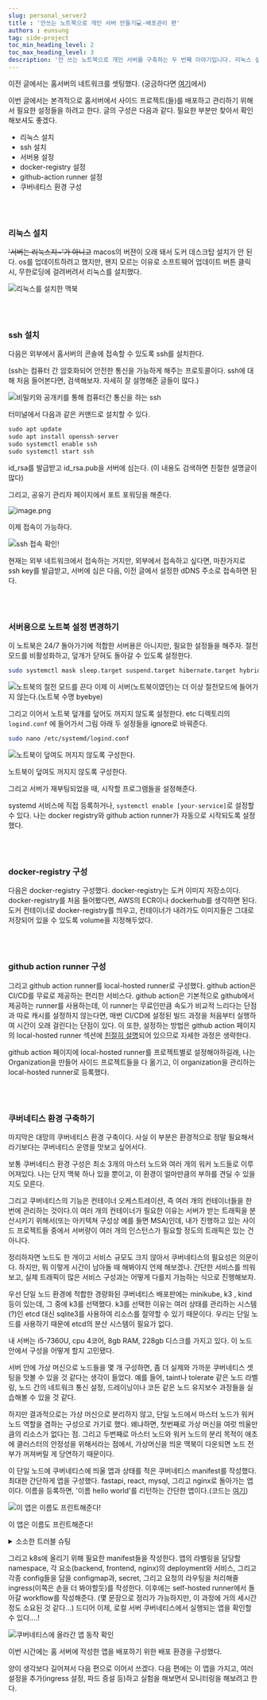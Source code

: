 ```yaml
---
slug: personal_server2
title : '안쓰는 노트북으로 개인 서버 만들기💻-배포관리 편'
authors : eunsung
tag: side-project
toc_min_heading_level: 2
toc_max_heading_level: 3
description: '안 쓰는 노트북으로 개인 서버를 구축하는 두 번째 이야기입니다. 리눅스 설치부터 SSH 설정, 도커 레지스트리, GitHub Actions Runner, 쿠버네티스 환경 구성까지 홈 서버 배포 환경 구축 과정을 소개합니다.'
---
```


이전 글에서는 홈서버의 네트워크를 셋팅했다. (궁금하다면 [여기](https://watanka.github.io/personal_server)에서)  

이번 글에서는 본격적으로 홈서버에서 사이드 프로젝트(들)를 배포하고 관리하기 위해서 필요한 설정들을 하려고 한다. 글의 구성은 다음과 같다. 필요한 부분만 찾아서 확인해보셔도 좋겠다.  

- 리눅스 설치
- ssh 설치
- 서버용 설정
- docker-registry 설정
- github-action runner 설정
- 쿠버네티스 환경 구성

<br></br>


### 리눅스 설치
 ~~'서버는 리눅스지~'가 아니고~~  macos의 버젼이 오래 돼서 도커 데스크탑 설치가 안 된다. os를 업데이트하려고 했지만, 왠지 모르는 이유로 소프트웨어 업데이트 버튼 클릭 시, 무한로딩에 걸려버려서 리눅스를 설치했다.

![리눅스를 설치한 맥북](노트북-리눅스설치.jpg)

<br></br>


### ssh 설치

 다음은 외부에서 홈서버의 콘솔에 접속할 수 있도록 ssh를 설치한다.  

(ssh는 컴퓨터 간 암호화되어 안전한 통신을 가능하게 해주는 프로토콜이다. ssh에 대해 처음 들어본다면, 검색해보자. 자세히 잘 설명해준 글들이 많다.)  

![비밀키와 공개키를 통해 컴퓨터간 통신을 하는 ssh](ssh설명.png)


터미널에서 다음과 같은 커맨드로 설치할 수 있다.  

```python
sudo apt update
sudo apt install openssh-server
sudo systemctl enable ssh
sudo systemctl start ssh
```
  
id_rsa를 발급받고 id_rsa.pub을 서버에 심는다. (이 내용도 검색하면 친절한 설명글이 많다)  

그리고, 공유기 관리자 페이지에서 포트 포워딩을 해준다.   

![image.png](port-forwarding.png)

이제 접속이 가능하다.  

![ssh 접속 확인!](ssh접속.png)


현재는 외부 네트워크에서 접속하는 거지만, 외부에서 접속하고 싶다면, 마찬가지로 ssh key를 발급받고, 서버에 심은 다음, 이전 글에서 설정한 dDNS 주소로 접속하면 된다.  

<br></br>


### 서버용으로 노트북 설정 변경하기

 이 노트북은 24/7 돌아가기에 적합한 서버용은 아니지만, 필요한 설정들을 해주자. 절전 모드를 비활성화하고, 덮개가 닫혀도 돌아갈 수 있도록 설정한다.  

```bash
sudo systemctl mask sleep.target suspend.target hibernate.target hybrid-sleep.target
```

![노트북의 절전 모드를 끈다](laptop-setting.png)
이제 이 서버(노트북이였던)는 더 이상 절전모드에 들어가지 않는다.(노트북 수명 byebye)  

그리고 이어서 노트북 덮개를 덮어도 꺼지지 않도록 설정한다. etc 디렉토리의 `logind.conf` 에 들어가서 그림 아래 두 설정들을 ignore로 바꿔준다.  

```bash
sudo nano /etc/systemd/logind.conf
```

![노트북이 덮여도 꺼지지 않도록 구성한다.](노트북덮개설정.png)

노트북이 덮여도 꺼지지 않도록 구성한다.  

그리고 서버가 재부팅되었을 때, 시작할 프로그램들을 설정해준다.  

systemd 서비스에 직접 등록하거나, `systemctl enable [your-service]`로 설정할 수 있다. 나는 docker registry와 github action runner가 자동으로 시작되도록 설정했다.

<br></br>


### docker-registry 구성

 다음은 docker-registry 구성했다. docker-registry는 도커 이미지 저장소이다. docker-registry를 처음 들어봤다면, AWS의 ECR이나 dockerhub를 생각하면 된다. 도커 컨테이너로 docker-registry를 띄우고, 컨테이너가 내려가도 이미지들은 그대로 저장되어 있을 수 있도록 volume을 지정해두었다.  

<br></br>


### github action runner 구성

 그리고 github action runner를 local-hosted runner로 구성했다. github action은 CI/CD를 무료로 제공하는 편리한 서비스다. github action은 기본적으로 github에서 제공하는 runner를 사용하는데, 이 runner는 무료인만큼 속도가 비교적 느리다는 단점과 따로 캐시를 설정하지 않는다면, 매번 CI/CD에 설정된 빌드 과정을 처음부터  실행하여 시간이 오래 걸린다는 단점이 있다. 이 또한, 설정하는 방법은 github action 페이지의 local-hosted runner 섹션에 [친절히 설명](https://docs.github.com/en/actions/hosting-your-own-runners/managing-self-hosted-runners/about-self-hosted-runners)되어 있으므로 자세한 과정은 생략한다.  

 github action 페이지에 local-hosted runner를  프로젝트별로 설정해야하길래, 나는 Organization을 만들어 사이드 프로젝트들을 다 옮기고, 이 organization을 관리하는 local-hosted runner로 등록했다.  

<br></br>


### 쿠버네티스 환경 구축하기

 마지막은 대망의 쿠버네티스 환경 구축이다. 사실 이 부분은 환경적으로 정말 필요해서라기보다는 쿠버네티스 운영을 맛보고 싶어서다.  

 보통 쿠버네티스 환경 구성은 최소 3개의 마스터 노드와 여러 개의 워커 노드들로 이루어져있다. 나는 단지 맥북 하나 있을 뿐이고, 이 환경이 얼마만큼의 부하를 견딜 수 있을지도 모른다.  

 그리고 쿠버네티스의 기능은 컨테이너 오케스트레이션, 즉 여러 개의 컨테이너들을 한 번에 관리하는 것이다.이 여러 개의 컨테이너가 필요한 이유는 서버가 받는 트래픽을 분산시키기 위해서(또는 아키텍쳐 구성상 예를 들면 MSA)인데, 내가 진행하고 있는 사이드 프로젝트들 중에서 서버량이 여러 개의 인스턴스가 필요할 정도의 트래픽은 있는 건 아니다.  

 정리하자면 노드도 한 개이고 서비스 규모도 크지 않아서 쿠버네티스의 필요성은 의문이다. 하지만, 뭐 이렇게 시간이 남아돌 때 해봐야지 언제 해보겠나. 간단한 서비스를 띄워보고, 실제 트래픽이 많은 서비스 구성과는 어떻게 다를지 가늠하는 식으로 진행해보자.  

 우선 단일 노드 환경에 적합한 경량화된 쿠버네티스 배포판에는 minikube, k3 , kind 등이 있는데, 그 중에 k3를 선택했다. k3를 선택한 이유는 여러 상태를 관리하는 시스템(?)인 etcd 대신 sqlite3를 사용하여 리소스를 절약할 수 있기 때문이다. 우리는 단일 노드를 사용하기 때문에 etcd의 분산 시스템이 필요가 없다.   

내 서버는 i5-7360U, cpu 4코어, 8gb RAM, 228gb 디스크를 가지고 있다. 이 노드 안에서 구성을 어떻게 할지 고민됐다.   

서버 안에 가상 머신으로 노드들을 몇 개 구성하면, 좀 더 실제와 가까운 쿠버네티스 셋팅을 맛볼 수 있을 것 같다는 생각이 들었다. 예를 들어, taint나 tolerate 같은 노드 라벨링, 노드 간의 네트워크 통신 설정, 드레이닝이나 코든 같은 노드 유지보수 과정들을 실습해볼 수 있을 것 같다.   

하지만 결과적으로는 가상 머신으로 분리하지 않고, 단일 노드에서 마스터 노드가 워커 노드 역할을 겸하는 구성으로 가기로 했다. 왜냐하면, 첫번째로 가상 머신을 여럿 띄울만큼의 리소스가 없다는 점. 그리고 두번째로 마스터 노드와 워커 노드의 분리 목적이 애초에 클러스터의 안정성을 위해서라는 점에서, 가상머신을 띄운 맥북이 다운되면 노드 전부가 꺼져버릴 게 당연하기 때문이다.   

이 단일 노드에 쿠버네티스에 띄울 앱과 상태를 적은 쿠버네티스 manifest를 작성했다. 최대한 간단하게 앱을 구성했다. fastapi, react, mysql, 그리고 nginx로 돌아가는 앱이다. 이름을 등록하면, '이름 hello world'를 리턴하는 간단한 앱이다.(코드는 [여기](https://github.com/silver-s-side-projects/k8s-hello-world-app))  

![이 앱은 이름도 프린트해준다!](app-demo.png)

이 앱은 이름도 프린트해준다!

<details>
    <summary>소소한 트러블 슈팅</summary>
    docker registry에 이미지를 push할 때, github action이 계속 https로 요청을 보내서 오류가 난다. 우선은 docker daemon config에 insecure-registries 목록에 해당 registry 주소를 추가하여 (우회)해결했다. 근본적으로는 registry에도 https로 통신하는 게 맞기 때문에 후에 추가로 설정을 바꿔봐야겠다.
</details>

그리고 k8s에 올리기 위해 필요한 manifest들을 작성한다. 앱의 라벨링을 담당할 namespace, 각 요소(backend, frontend, nginx)의 deployment와 서비스, 그리고 각종 config들을 담을 configmap과, secret, 그리고 요청의 라우팅을 처리해줄 ingress(이쪽은 손을 더 봐야할듯)를 작성한다. 이후에는 self-hosted runner에서 돌아갈 workflow를 작성해준다. (몇 문장으로 정리가 가능하지만, 이 과정에 거의 세시간 정도 소요된 것 같다…) 드디어 이제, 로컬 서버 쿠버네티스에서 실행되는 앱을 확인할 수 있다….!

![쿠버네티스에 올라간 앱 동작 확인](쿠버네티스동작확인-사실아님.jpg)



이번 시간에는 홈 서버에 작성한 앱을 배포하기 위한 배포 환경을 구성했다. 

양이 생각보다 길어져서 다음 편으로 이어서 쓰겠다. 다음 편에는 이 앱을 가지고, 여러 설정을 추가(ingress 설정, 파드 증설 등)하고 실험을 해보면서 모니터링을 해보려고 한다.